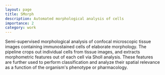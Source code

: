 ```yaml
---
layout: page
title: SMorph
description: Automated morphological analysis of cells
importance: 2
category: work
---
```


Semi-supervised morphological analysis of confocal microscopic tissue images containing immunostained cells of elaborate morphology. The pipeline crops out individual cells from tissue images, and extracts morphometric features out of each cell via Sholl analysis. These features are further used to perform classification and analyze their spatial relevance as a function of the organism's phenotype or pharmacology.
